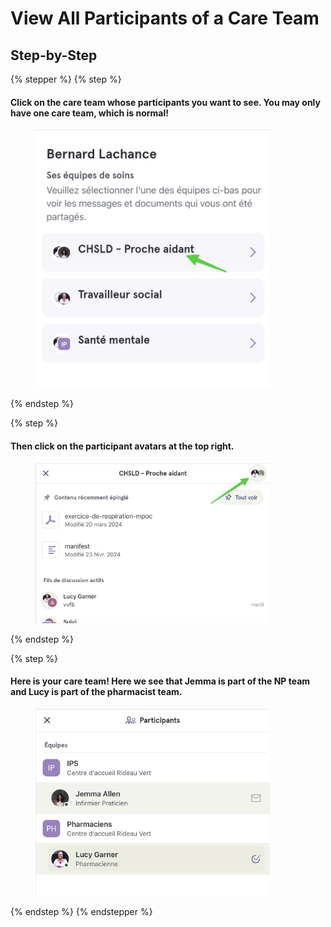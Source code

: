 # View All Participants of a Care Team

## Step-by-Step

{% stepper %}
{% step %}
#### Click on the care team whose participants you want to see. You may only have one care team, which is normal!

<div align="left"><figure><img src="../../.gitbook/assets/voir-tous-les-participants-dune-equipe-de-soins-patient - Step 1.jpeg" alt="" width="375"><figcaption></figcaption></figure></div>
{% endstep %}

{% step %}
#### Then click on the participant avatars at the top right.

<div align="left"><figure><img src="../../.gitbook/assets/voir-tous-les-participants-dune-equipe-de-soins-patient - Step 2.jpeg" alt="" width="375"><figcaption></figcaption></figure></div>
{% endstep %}

{% step %}
#### Here is your care team! Here we see that Jemma is part of the NP team and Lucy is part of the pharmacist team.

<div align="left"><figure><img src="../../.gitbook/assets/voir-tous-les-participants-dune-equipe-de-soins-patient - Step 3.jpeg" alt="" width="375"><figcaption></figcaption></figure></div>
{% endstep %}
{% endstepper %}
